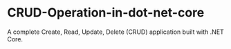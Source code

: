 # CRUD-Operation-in-dot-net-core
A complete Create, Read, Update, Delete (CRUD) application built with .NET Core. 
